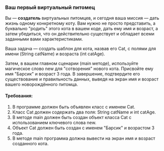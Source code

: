 
### Ваш первый виртуальный питомец

Вы — **создатель** виртуальных питомцев, и сегодня ваша миссия — дать жизнь одному конкретному коту. Вам нужно не просто представить, а буквально "родить" этого кота в вашем коде, дать ему имя и возраст, а затем убедиться, что он действительно существует и обладает всеми заданными вами характеристиками.

Ваша задача — создать шаблон для кота, назвав его Cat, с полями для имени (String catName) и возраста (int catAge).

Затем, в вашем главном сценарии (main методе), используйте магическое слово new для "сотворения" нового кота. Присвойте ему имя "Барсик" и возраст 3 года. В завершение, подтвердите его существование и правильность данных, выведя на экран имя и возраст вашего новорождённого питомца.

#### Требования:
1. В программе должен быть объявлен класс с именем Cat.
2. Класс Cat должен содержать два поля: String catName и int catAge.
3. В методе main должен быть создан объект класса Cat с использованием ключевого слова new.
4. Объект Cat должен быть создан с именем "Барсик" и возрастом 3 года.
5. В методе main программа должна вывести на экран имя и возраст созданного кота.